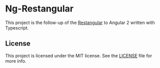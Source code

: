 # Ng-Restangular
This project is the follow-up of the [Restangular](https://github.com/mgonto/restangular/) to Angular 2 written with Typescript.
## License

This project is licensed under the MIT license. See the [LICENSE](LICENSE) file for more info.
